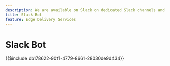 ```yaml
---
description: We are available on Slack on dedicated Slack channels and both the Adobe team and the Slack bot are available to answer your questions.
title: Slack Bot
feature: Edge Delivery Services
---
```

# Slack Bot

{{$include db178622-90f1-4779-8661-28030de9d434}}